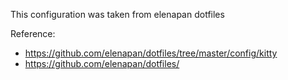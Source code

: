This configuration was taken from elenapan dotfiles

Reference:
- https://github.com/elenapan/dotfiles/tree/master/config/kitty
- https://github.com/elenapan/dotfiles/
